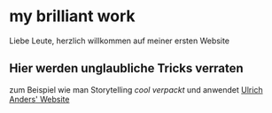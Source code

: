 # my brilliant work
Liebe Leute, herzlich willkommen auf meiner ersten Website
## Hier werden **unglaubliche Tricks** verraten
zum Beispiel wie man Storytelling _cool verpackt_ und anwendet
[Ulrich Anders' Website](https://ulrich-anders.eu/)
